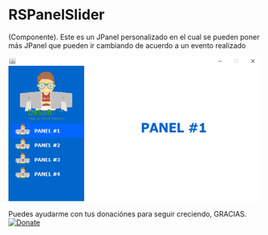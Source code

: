 # RSPanelSlider
(Componente). Este es un JPanel personalizado en el cual se pueden poner más JPanel que pueden ir cambiando de acuerdo a un evento realizado

<img src="https://github.com/RojeruSan/RSPanelSlider/blob/master/Captura.PNG">

Puedes ayudarme con tus donaciónes para seguir creciendo, GRACIAS.<br>
<a href="https://www.paypal.com/cgi-bin/webscr?cmd=_s-xclick&hosted_button_id=JLWEAETTE3H28" target="_blank">
<img src="https://www.paypalobjects.com/es_XC/MX/i/btn/btn_donateCC_LG.gif" 
alt="Donate" data-canonical-src="https://www.paypalobjects.com/en_US/i/btn/btn_donateCC_LG.gif" style="max-width:100%;">
</a>
